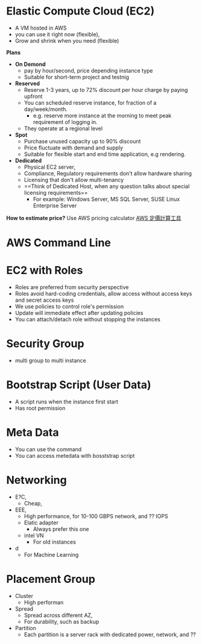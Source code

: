 # Elastic Compute Cloud (EC2)
- A VM hosted in AWS
- you can use it right now (flexible), 
- Grow and shrink when you need (flexible)

**Plans**
- **On Demond**
	- pay by hour/second, price depending instance type
	- Suitable for short-term project and testnig
- **Reserved**
	- Reserve 1-3 years, up to 72% discount per hour charge by paying upfront
	- You can scheduled reserve instance, for fraction of a day/week/month.
		- e.g. reserve more instance at the morning to meet peak requirement of logging in.
	- They operate at a regional level
- **Spot**
	- Purchase unused capacity up to 90% discount
	- Price fluctuate with demand and supply
	- Suitable for flexible start and end time application, e.g rendering.
- **Dedicated**
	- Physical EC2 server, 
	- Compliance, Regulatory requirements don't allow hardware sharing
	- Licensing that don't allow multi-tenancy
	- ==Think of Dedicated Host, when any question talks about special licensing requirements==
		- For example: Windows Server, MS SQL Server, SUSE Linux Enterprise Server


**How to estimate price?**
Use AWS pricing calculator [AWS 定價計算工具](https://calculator.aws/#/)

# AWS Command Line


# EC2 with Roles
- Roles are preferred from security perspective
- Roles avoid hard-coding credentials, allow access without access keys and secret access keys
- We use policies to control role's permission
- Update will immediate effect after updating policies
- You can attach/detach role without stopping the instances

# Security Group
- multi group to multi instance

# Bootstrap Script (User Data)
- A script runs when the instance first start
- Has root permission

# Meta Data
- You can use the command 
- You can access metedata with bosststrap script

# Networking
- E?C,
	- Cheap, 
- EEE,
	- High performance, for 10-100 GBPS network, and ?? IOPS
	- Elatic adapter
		- Always prefer this one
	- intel VN
		- For old instances
- d
	- For Machine Learning



# Placement Group
- Cluster
	- High performan
- Spread
	- Spread across different AZ,
	- For durability, such as backup
- Partition
	- Each partition is a server rack with dedicated power, network, and ??